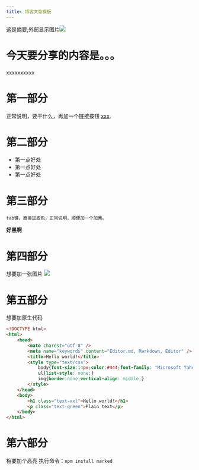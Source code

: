 ```yaml
---
title: 博客文章模板
---
```


这是摘要,外部显示图片![](https://pandao.github.io/editor.md/images/logos/editormd-logo-180x180.png)
# 今天要分享的内容是。。。
xxxxxxxxxx
<!-- more --> 
# 第一部分
正常说明，要干什么，再加一个链接按钮 [xxx](http://daringfireball.net/projects/markdown/syntax). 
    

# 第二部分

- 第一点好处
- 第一点好处
- 第一点好处

# 第三部分

    tab键，直接加底色，正常说明，顺便加一个加黑。
   **好黑啊**
# 第四部分

想要加一张图片
![](https://pandao.github.io/editor.md/images/logos/editormd-logo-180x180.png)

# 第五部分
想要加原生代码
```html
<!DOCTYPE html>
<html>
    <head>
        <mate charest="utf-8" />
        <meta name="keywords" content="Editor.md, Markdown, Editor" />
        <title>Hello world!</title>
        <style type="text/css">
            body{font-size:14px;color:#444;font-family: "Microsoft Yahei", Tahoma, "Hiragino Sans GB", Arial;background:#fff;}
            ul{list-style: none;}
            img{border:none;vertical-align: middle;}
        </style>
    </head>
    <body>
        <h1 class="text-xxl">Hello world!</h1>
        <p class="text-green">Plain text</p>
    </body>
</html>
```
# 第六部分
相要加个高亮
执行命令：`npm install marked`